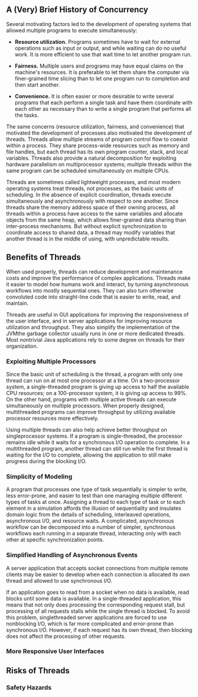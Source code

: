 ## A (Very) Brief History of Concurrency
Several motivating factors led to the development of operating systems that allowed multiple programs to execute simultaneously:

* __Resource utilization.__ Programs sometimes have to wait for external operations such as input or output, and while waiting can do no useful work. It is more efficient to use that wait time to let another program run.

* __Fairness.__ Multiple users and programs may have equal claims on the machine's resources. It is preferable to let them share the computer via finer-grained time slicing than to let one program run to completion and then start another.

* __Convenience.__ It is often easier or more desirable to write several programs that each perform a single task and have them coordinate with each other as necessary than to write a single program that performs all the tasks.

The same concerns (resource utilization, fairness, and convenience) that motivated the development of processes also motivated the development of threads. Threads allow multiple streams of program control flow to coexist within a process. They share process-wide resources such as memory and file handles, but each thread has its own program counter, stack, and local variables. Threads also provide a natural decomposition for exploiting hardware parallelism on multiprocessor systems; multiple threads within the same program can be scheduled simultaneously on multiple CPUs.

Threads are sometimes called lightweight processes, and most modern operating systems treat threads, not processes, as the basic units of scheduling. In the absence of explicit coordination, threads execute simultaneously and asynchronously with respect to one another. Since threads share the memory address space of their owning process, all threads within a process have access to the same variables and allocate objects from the same heap, which allows finer-grained data sharing than inter-process mechanisms. But without explicit synchronization to coordinate access to shared data, a thread may modify variables that another thread is in the middle of using, with unpredictable results.

## Benefits of Threads
When used properly, threads can reduce development and maintenance costs and improve the performance of complex applications. Threads make it easier to model how humans work and interact, by turning asynchronous workflows into mostly sequential ones. They can also turn otherwise convoluted code into straight-line code that is easier to write, read, and maintain.

Threads are useful in GUI applications for improving the responsiveness of the user interface, and in server applications for improving resource utilization and throughput. They also simplify the implementation of the JVMthe garbage collector usually runs in one or more dedicated threads. Most nontrivial Java applications rely to some degree on threads for their organization.

### Exploiting Multiple Processors

Since the basic unit of scheduling is the thread, a program with only one thread can run on at most one processor at a time. On a two-processor system, a single-threaded program is giving up access to half the available CPU resources; on a 100-processor system, it is giving up access to 99%. On the other hand, programs with multiple active threads can execute simultaneously on multiple processors. When properly designed, multithreaded programs can improve throughput by utilizing available processor resources more effectively.

Using multiple threads can also help achieve better throughput on singleprocessor systems. If a program is single-threaded, the processor remains idle while it waits for a synchronous I/O operation to complete. In a multithreaded program, another thread can still run while the first thread is waiting for the I/O to complete, allowing the application to still make progress during the blocking I/O.

### Simplicity of Modeling
A program that processes one type of task sequentially is simpler to write, less error-prone, and easier to test than one managing multiple different types of tasks at once. Assigning a thread to each type of task or to each element in a simulation affords the illusion of sequentiality and insulates domain logic from the details of scheduling, interleaved operations, asynchronous I/O, and resource waits. A complicated, asynchronous workflow can be decomposed into a number of simpler, synchronous workflows each running in a separate thread, interacting only with each other at specific synchronization points.

### Simplified Handling of Asynchronous Events
A server application that accepts socket connections from multiple remote clients may be easier to develop when each connection is allocated its own thread and allowed to use synchronous I/O.

If an application goes to read from a socket when no data is available, read blocks until some data is available. In a single-threaded application, this means that not only does processing the corresponding request stall, but processing of all requests stalls while the single thread is blocked. To avoid this problem, singlethreaded server applications are forced to use nonblocking I/O, which is far more complicated and error-prone than synchronous I/O. However, if each request has its own thread, then blocking does not affect the processing of other requests.

### More Responsive User Interfaces

## Risks of Threads

###  Safety Hazards
